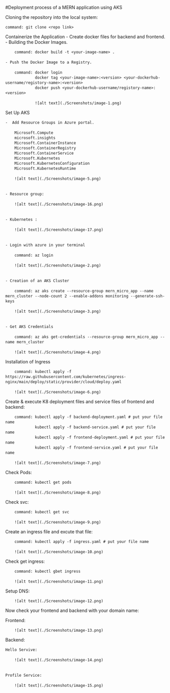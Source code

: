 #Deployment process of a MERN application using AKS

Cloning the repository into the local system:

    command: git clone <repo link>


Containerize the Application
    - Create docker files for backend and frontend.
    - Building the Docker Images.

        command: docker build -t <your-image-name> .

    - Push the Docker Image to a Registry.

        command: docker login
                 docker tag <your-image-name>:<version> <your-dockerhub-username/registory-name>:<version>
                 docker push <your-dockerhub-username/registory-name>:<version>

                 ![alt text](./Screenshots/image-1.png)


Set Up AKS

    -  Add Resource Groups in Azure portal.

        Microsoft.Compute
        microsoft.insights
        Microsoft.ContainerInstance
        Microsoft.ContainerRegistry
        Microsoft.ContainerService
        Microsoft.Kubernetes
        Microsoft.KubernetesConfiguration
        Microsoft.KubernetesRuntime

        ![alt text](./Screenshots/image-5.png)


    - Resource group:

        ![alt text](./Screenshots/image-16.png)


    - Kubernetes :

        ![alt text](./Screenshots/image-17.png)


    - Login with azure in your terminal

        command: az login

        ![alt text](./Screenshots/image-2.png)


    - Creation of an AKS Cluster

        command: az aks create --resource-group mern_micro_app --name mern_cluster --node-count 2 --enable-addons monitoring --generate-ssh-keys

        ![alt text](./Screenshots/image-3.png)


    - Get AKS Credentials

        command: az aks get-credentials --resource-group mern_micro_app --name mern_cluster

        ![alt text](./Screenshots/image-4.png)



Installation of Ingress

        command: kubectl apply -f https://raw.githubusercontent.com/kubernetes/ingress-nginx/main/deploy/static/provider/cloud/deploy.yaml

        ![alt text](./Screenshots/image-6.png)



Create & execute K8 deployment files and service files of frontend and backend:

        command: kubectl apply -f backend-deployment.yaml # put your file name 
                 kubectl apply -f backend-service.yaml # put your file name 
                 kubectl apply -f frontend-deployment.yaml # put your file name 
                 kubectl apply -f frontend-service.yaml # put your file name 

        ![alt text](./Screenshots/image-7.png)



Check Pods:

        command: kubectl get pods

        ![alt text](./Screenshots/image-8.png)



Check svc:

        command: kubectl get svc

        ![alt text](./Screenshots/image-9.png)



Create an ingress file and excute that file:

        command: kubectl apply -f ingress.yaml # put your file name 

        ![alt text](./Screenshots/image-10.png)



Check get ingress:

        command: kubectl gbet ingress

        ![alt text](./Screenshots/image-11.png)



Setup DNS:

        ![alt text](./Screenshots/image-12.png)



Now check your frontend and backend with your domain name:

Frontend:

        ![alt text](./Screenshots/image-13.png)
        

Backend:

    Hello Servive:

        ![alt text](./Screenshots/image-14.png)


    Profile Service:

        ![alt text](./Screenshots/image-15.png)
















